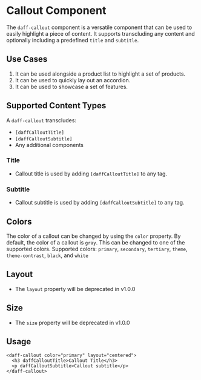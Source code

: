 # Callout Component

The `daff-callout` component is a versatile component that can be used to easily highlight a piece of content. It supports transcluding any content and optionally including a predefined `title` and `subtitle`.

## Use Cases

1. It can be used alongside a product list to highlight a set of products.
2. It can be used to quickly lay out an accordion.
3. It can be used to showcase a set of features.

## Supported Content Types

A `daff-callout` transcludes:

- `[daffCalloutTitle]`
- `[daffCalloutSubtitle]`
- Any additional components

### Title

- Callout title is used by adding `[daffCalloutTitle]` to any tag.

### Subtitle

- Callout subtitle is used by adding `[daffCalloutSubtitle]` to any tag.

## Colors

The color of a callout can be changed by using the `color` property. By default, the color of a callout is `gray`. This can be changed to one of the supported colors. Supported colors: `primary`, `secondary`, `tertiary`, `theme`, `theme-contrast`, `black`, and `white`

## Layout
- The `layout` property will be deprecated in v1.0.0

## Size
- The `size` property will be deprecated in v1.0.0

## Usage

```
<daff-callout color="primary" layout="centered">
  <h3 daffCalloutTitle>Callout Title</h3>
  <p daffCalloutSubtitle>Callout subtitle</p>
</daff-callout>
```
